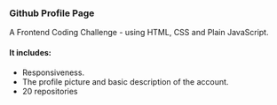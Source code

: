 ### Github Profile Page

A Frontend Coding Challenge - using HTML, CSS and Plain JavaScript.

#### It includes:
- Responsiveness.
- The profile picture and basic description of the account.
- 20 repositories



